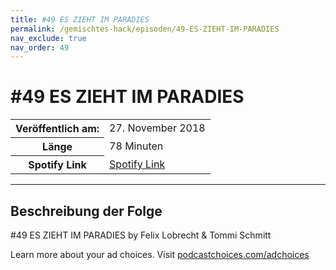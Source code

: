 ```yaml
---
title: #49 ES ZIEHT IM PARADIES
permalink: /gemischtes-hack/episoden/49-ES-ZIEHT-IM-PARADIES
nav_exclude: true
nav_order: 49
---
```


# #49 ES ZIEHT IM PARADIES
<table class="resp-table dcf-table dcf-table-responsive dcf-table-bordered dcf-table-striped dcf-w-100%">
                    <tbody>
                        <tr>
                            <th scope="row">Veröffentlich am:</th>
                            <td data-label="Veröffentlich am:">27. November 2018</td>
                        </tr>
                        <tr>
                            <th scope="row">Länge </th>
                            <td data-label="Länge ">78 Minuten</td>
                        </tr><tr>
                                <th scope="row">Spotify Link</th>
                                <td data-label="Spotify Link"><a href="https://open.spotify.com/episode/2ii0zBC8cVKPudPjtyETB8">Spotify Link</a></td>
                            </tr></tbody>
                </table>

***

## Beschreibung der Folge

<div>
<p>#49 ES ZIEHT IM PARADIES by Felix Lobrecht &amp; Tommi Schmitt</p><p> </p><p>Learn more about your ad choices. Visit <a href="https://podcastchoices.com/adchoices">podcastchoices.com/adchoices</a></p>  
</div>

